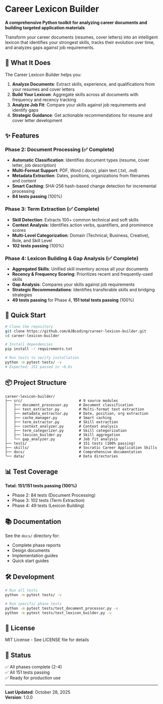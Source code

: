 # Career Lexicon Builder

**A comprehensive Python toolkit for analyzing career documents and building targeted application materials**

Transform your career documents (resumes, cover letters) into an intelligent lexicon that identifies your strongest skills, tracks their evolution over time, and analyzes gaps against job requirements.

## 🎯 What It Does

The Career Lexicon Builder helps you:
1. **Analyze Documents**: Extract skills, experience, and qualifications from your resumes and cover letters
2. **Build Your Lexicon**: Aggregate skills across all documents with frequency and recency tracking
3. **Analyze Job Fit**: Compare your skills against job requirements and identify gaps
4. **Strategic Guidance**: Get actionable recommendations for resume and cover letter development

## ✨ Features

### Phase 2: Document Processing (✅ Complete)
- **Automatic Classification**: Identifies document types (resume, cover letter, job description)
- **Multi-Format Support**: PDF, Word (.docx), plain text (.txt, .md)
- **Metadata Extraction**: Dates, positions, organizations from filenames and content
- **Smart Caching**: SHA-256 hash-based change detection for incremental processing
- **84 tests passing** (100%)

### Phase 3: Term Extraction (✅ Complete)
- **Skill Detection**: Extracts 100+ common technical and soft skills
- **Context Analysis**: Identifies action verbs, quantifiers, and prominence scores
- **Multi-Level Categorization**: Domain (Technical, Business, Creative), Role, and Skill Level
- **102 tests passing** (100%)

### Phase 4: Lexicon Building & Gap Analysis (✅ Complete)
- **Aggregated Skills**: Unified skill inventory across all your documents
- **Recency & Frequency Scoring**: Prioritizes recent and frequently-used skills
- **Gap Analysis**: Compares your skills against job requirements
- **Strategic Recommendations**: Identifies transferable skills and bridging strategies
- **49 tests passing** for Phase 4, **151 total tests passing** (100%)

## 🚀 Quick Start

```bash
# Clone the repository
git clone https://github.com/AJBcoding/career-lexicon-builder.git
cd career-lexicon-builder

# Install dependencies
pip install -r requirements.txt

# Run tests to verify installation
python -m pytest tests/ -v
# Expected: 151 passed in ~0.8s
```

## 📦 Project Structure

```
career-lexicon-builder/
├── src/                          # 9 source modules
│   ├── document_processor.py     # Document classification
│   ├── text_extractor.py         # Multi-format text extraction
│   ├── metadata_extractor.py     # Date, position, org extraction
│   ├── cache_manager.py          # Smart caching
│   ├── term_extractor.py         # Skill extraction
│   ├── context_analyzer.py       # Context analysis
│   ├── term_categorizer.py       # Skill categorization
│   ├── lexicon_builder.py        # Skill aggregation
│   └── gap_analyzer.py           # Job fit analysis
├── tests/                        # 151 tests (100% passing)
├── skills/                       # Socratic Career Application Skills
├── docs/                         # Comprehensive documentation
└── data/                         # Data directories
```

## 📊 Test Coverage

**Total: 151/151 tests passing (100%)**

- Phase 2: 84 tests (Document Processing)
- Phase 3: 102 tests (Term Extraction)
- Phase 4: 49 tests (Lexicon Building)

## 📚 Documentation

See the `docs/` directory for:
- Complete phase reports
- Design documents
- Implementation guides
- Quick start guides

## 🛠️ Development

```bash
# Run all tests
python -m pytest tests/ -v

# Run specific phase tests
python -m pytest tests/test_document_processor.py -v
python -m pytest tests/test_lexicon_builder.py -v
```

## 📄 License

MIT License - See LICENSE file for details

## 🎉 Status

✅ All phases complete (2-4)  
✅ All 151 tests passing  
✅ Ready for production use

---

**Last Updated**: October 28, 2025  
**Version**: 1.0.0
